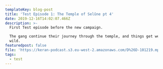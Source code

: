 ```yaml
---
templateKey: blog-post
title: 'Test Episode 1: The Temple of Selûne pt 4'
date: 2019-12-16T14:02:07.466Z
description: >-
  First Test episode before the new campaign.

  The gang continue their journey through the temple, and things get wet and
  wild.
featuredpost: false
file: 'https://keran-podcast.s3.eu-west-2.amazonaws.com/D%26D-101219.mp3'
tags:
  - test
---
```

<br>
